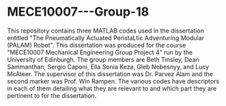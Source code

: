 # MECE10007---Group-18
This repository contains three MATLAB codes used in the
dissertation entitled "The Pneumatically Actuated PeristaLtic 
Adventuring Modular (PALAM) Robot". This dissertation was 
produced for the course "MECE10007 Mechanical Engineering
Group Project 4" run by the University of Edinburgh. The group
members are Beth Tinsley, Dean Sammanthan, Sergio Caponi, Ella 
Sonia Keza, Gleb Nebesnyy, and Lucy McAteer. The supervisor of
this dissertation was Dr. Parvez Alam and the second marker 
was Prof. Win Rampen. The various codes have descriptors in 
each of them detailing what they are relevant to and which
part they are pertinent to for the dissertation. 
